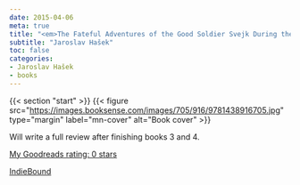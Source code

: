 ```yaml
---
date: 2015-04-06
meta: true
title: "<em>The Fateful Adventures of the Good Soldier Svejk During the World War, Book Two</em>"
subtitle: "Jaroslav Hašek"
toc: false
categories:
- Jaroslav Hašek
- books
---
```


{{< section "start" >}}
{{< figure src="https://images.booksense.com/images/705/916/9781438916705.jpg" type="margin" label="mn-cover" alt="Book cover" >}}

Will write a full review after finishing books 3 and 4.

[My Goodreads rating: 0 stars](https://www.goodreads.com/review/show/1253162443)  

[IndieBound](https://www.indiebound.org/book/9781438916705)
